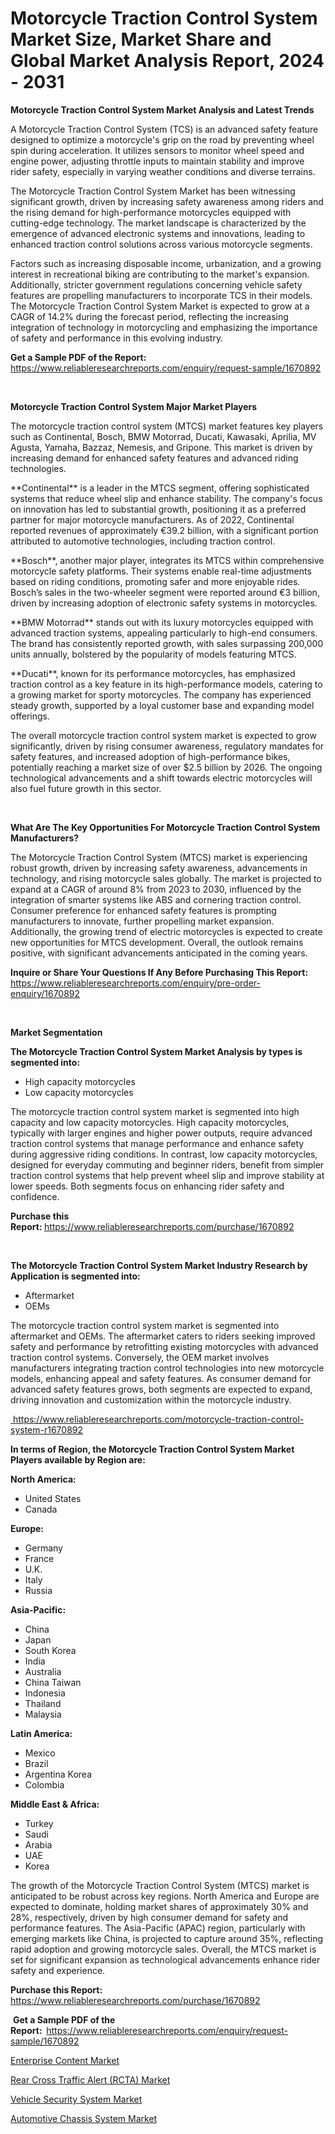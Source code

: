 <p><h1>Motorcycle Traction Control System Market Size, Market Share and Global Market Analysis Report, 2024 - 2031</h1></p><p><strong>Motorcycle Traction Control System Market Analysis and Latest Trends</strong></p>
<p><p>A Motorcycle Traction Control System (TCS) is an advanced safety feature designed to optimize a motorcycle's grip on the road by preventing wheel spin during acceleration. It utilizes sensors to monitor wheel speed and engine power, adjusting throttle inputs to maintain stability and improve rider safety, especially in varying weather conditions and diverse terrains.</p><p>The Motorcycle Traction Control System Market has been witnessing significant growth, driven by increasing safety awareness among riders and the rising demand for high-performance motorcycles equipped with cutting-edge technology. The market landscape is characterized by the emergence of advanced electronic systems and innovations, leading to enhanced traction control solutions across various motorcycle segments. </p><p>Factors such as increasing disposable income, urbanization, and a growing interest in recreational biking are contributing to the market's expansion. Additionally, stricter government regulations concerning vehicle safety features are propelling manufacturers to incorporate TCS in their models. The Motorcycle Traction Control System Market is expected to grow at a CAGR of 14.2% during the forecast period, reflecting the increasing integration of technology in motorcycling and emphasizing the importance of safety and performance in this evolving industry.</p></p>
<p><strong>Get a Sample PDF of the Report:&nbsp;</strong> <a href="https://www.reliableresearchreports.com/enquiry/request-sample/1670892?utm_campaign=37&utm_medium=2&utm_source=Github&utm_content=ia&utm_term=27122024&utm_id=motorcycle-traction-control-system">https://www.reliableresearchreports.com/enquiry/request-sample/1670892</a></p>
<p>&nbsp;</p>
<p><strong>Motorcycle Traction Control System Major Market Players</strong></p>
<p><p>The motorcycle traction control system (MTCS) market features key players such as Continental, Bosch, BMW Motorrad, Ducati, Kawasaki, Aprilia, MV Agusta, Yamaha, Bazzaz, Nemesis, and Gripone. This market is driven by increasing demand for enhanced safety features and advanced riding technologies.</p><p>**Continental** is a leader in the MTCS segment, offering sophisticated systems that reduce wheel slip and enhance stability. The company's focus on innovation has led to substantial growth, positioning it as a preferred partner for major motorcycle manufacturers. As of 2022, Continental reported revenues of approximately €39.2 billion, with a significant portion attributed to automotive technologies, including traction control.</p><p>**Bosch**, another major player, integrates its MTCS within comprehensive motorcycle safety platforms. Their systems enable real-time adjustments based on riding conditions, promoting safer and more enjoyable rides. Bosch’s sales in the two-wheeler segment were reported around €3 billion, driven by increasing adoption of electronic safety systems in motorcycles.</p><p>**BMW Motorrad** stands out with its luxury motorcycles equipped with advanced traction systems, appealing particularly to high-end consumers. The brand has consistently reported growth, with sales surpassing 200,000 units annually, bolstered by the popularity of models featuring MTCS.</p><p>**Ducati**, known for its performance motorcycles, has emphasized traction control as a key feature in its high-performance models, catering to a growing market for sporty motorcycles. The company has experienced steady growth, supported by a loyal customer base and expanding model offerings.</p><p>The overall motorcycle traction control system market is expected to grow significantly, driven by rising consumer awareness, regulatory mandates for safety features, and increased adoption of high-performance bikes, potentially reaching a market size of over $2.5 billion by 2026. The ongoing technological advancements and a shift towards electric motorcycles will also fuel future growth in this sector.</p></p>
<p>&nbsp;</p>
<p><strong>What Are The Key Opportunities For Motorcycle Traction Control System Manufacturers?</strong></p>
<p><p>The Motorcycle Traction Control System (MTCS) market is experiencing robust growth, driven by increasing safety awareness, advancements in technology, and rising motorcycle sales globally. The market is projected to expand at a CAGR of around 8% from 2023 to 2030, influenced by the integration of smarter systems like ABS and cornering traction control. Consumer preference for enhanced safety features is prompting manufacturers to innovate, further propelling market expansion. Additionally, the growing trend of electric motorcycles is expected to create new opportunities for MTCS development. Overall, the outlook remains positive, with significant advancements anticipated in the coming years.</p></p>
<p><strong>Inquire or Share Your Questions If Any Before Purchasing This Report:</strong> <a href="https://www.reliableresearchreports.com/enquiry/pre-order-enquiry/1670892?utm_campaign=37&utm_medium=2&utm_source=Github&utm_content=ia&utm_term=27122024&utm_id=motorcycle-traction-control-system">https://www.reliableresearchreports.com/enquiry/pre-order-enquiry/1670892</a></p>
<p>&nbsp;</p>
<p><strong>Market Segmentation</strong></p>
<p><strong>The Motorcycle Traction Control System Market Analysis by types is segmented into:</strong></p>
<p><ul><li>High capacity motorcycles</li><li>Low capacity motorcycles</li></ul></p>
<p><p>The motorcycle traction control system market is segmented into high capacity and low capacity motorcycles. High capacity motorcycles, typically with larger engines and higher power outputs, require advanced traction control systems that manage performance and enhance safety during aggressive riding conditions. In contrast, low capacity motorcycles, designed for everyday commuting and beginner riders, benefit from simpler traction control systems that help prevent wheel slip and improve stability at lower speeds. Both segments focus on enhancing rider safety and confidence.</p></p>
<p><strong>Purchase this Report:&nbsp;</strong><a href="https://www.reliableresearchreports.com/purchase/1670892?utm_campaign=37&utm_medium=2&utm_source=Github&utm_content=ia&utm_term=27122024&utm_id=motorcycle-traction-control-system">https://www.reliableresearchreports.com/purchase/1670892</a></p>
<p>&nbsp;</p>
<p><strong>The Motorcycle Traction Control System Market Industry Research by Application is segmented into:</strong></p>
<p><ul><li>Aftermarket</li><li>OEMs</li></ul></p>
<p><p>The motorcycle traction control system market is segmented into aftermarket and OEMs. The aftermarket caters to riders seeking improved safety and performance by retrofitting existing motorcycles with advanced traction control systems. Conversely, the OEM market involves manufacturers integrating traction control technologies into new motorcycle models, enhancing appeal and safety features. As consumer demand for advanced safety features grows, both segments are expected to expand, driving innovation and customization within the motorcycle industry.</p></p>
<p><a href="https://www.reliableresearchreports.com/motorcycle-traction-control-system-r1670892?utm_campaign=37&utm_medium=2&utm_source=Github&utm_content=ia&utm_term=27122024&utm_id=motorcycle-traction-control-system">&nbsp;https://www.reliableresearchreports.com/motorcycle-traction-control-system-r1670892</a></p>
<p><strong>In terms of Region, the Motorcycle Traction Control System Market Players available by Region are:</strong></p>
<p>
    <p> <strong> North America: </strong>
        <ul>
            <li>United States</li>
            <li>Canada</li>
        </ul>
        </p> 
    <p> <strong> Europe: </strong>
        <ul>
            <li>Germany</li>
            <li>France</li>
            <li>U.K.</li>
            <li>Italy</li>
            <li>Russia</li>
        </ul>
        </p> 
    <p> <strong> Asia-Pacific: </strong>
        <ul>
            <li>China</li>
            <li>Japan</li>
            <li>South Korea</li>
            <li>India</li>
            <li>Australia</li>
            <li>China Taiwan</li>
            <li>Indonesia</li>
            <li>Thailand</li>
            <li>Malaysia</li>
        </ul>
        </p> 
    <p> <strong> Latin America: </strong>
        <ul>
            <li>Mexico</li>
            <li>Brazil</li>
            <li>Argentina Korea</li>
            <li>Colombia</li>
        </ul>
        </p> 
    <p> <strong> Middle East & Africa: </strong>
        <ul>
            <li>Turkey</li>
            <li>Saudi</li>
            <li>Arabia</li>
            <li>UAE</li>
            <li>Korea</li>
        </ul>
    </p>
    </p>
<p><p>The growth of the Motorcycle Traction Control System (MTCS) market is anticipated to be robust across key regions. North America and Europe are expected to dominate, holding market shares of approximately 30% and 28%, respectively, driven by high consumer demand for safety and performance features. The Asia-Pacific (APAC) region, particularly with emerging markets like China, is projected to capture around 35%, reflecting rapid adoption and growing motorcycle sales. Overall, the MTCS market is set for significant expansion as technological advancements enhance rider safety and experience.</p></p>
<p><strong>Purchase this Report: </strong><a href="https://www.reliableresearchreports.com/purchase/1670892?utm_campaign=37&utm_medium=2&utm_source=Github&utm_content=ia&utm_term=27122024&utm_id=motorcycle-traction-control-system">https://www.reliableresearchreports.com/purchase/1670892</a></p>
<p>&nbsp;<strong>Get a Sample PDF of the Report:&nbsp;&nbsp;</strong><a href="https://www.reliableresearchreports.com/enquiry/request-sample/1670892?utm_campaign=37&utm_medium=2&utm_source=Github&utm_content=ia&utm_term=27122024&utm_id=motorcycle-traction-control-system">https://www.reliableresearchreports.com/enquiry/request-sample/1670892</a></p>
<p><strong></strong></p>
<p><p><a href="https://github.com/joannesouthgate/Market-Research-Report-List-5/blob/main/enterprise-content-market.md?utm_campaign=37&utm_medium=2&utm_source=Github&utm_content=ia&utm_term=27122024&utm_id=motorcycle-traction-control-system">Enterprise Content Market</a></p><p><a href="https://github.com/DianaWilson796/Market-Research-Report-List-1/blob/main/rear-cross-traffic-alert-rcta-market.md?utm_campaign=37&utm_medium=2&utm_source=Github&utm_content=ia&utm_term=27122024&utm_id=motorcycle-traction-control-system">Rear Cross Traffic Alert (RCTA) Market</a></p><p><a href="https://github.com/wwwkeltoum/Market-Research-Report-List-5/blob/main/vehicle-security-system-market.md?utm_campaign=37&utm_medium=2&utm_source=Github&utm_content=ia&utm_term=27122024&utm_id=motorcycle-traction-control-system">Vehicle Security System Market</a></p><p><a href="https://github.com/maclarensidney/Market-Research-Report-List-1/blob/main/automotive-chassis-system-market.md?utm_campaign=37&utm_medium=2&utm_source=Github&utm_content=ia&utm_term=27122024&utm_id=motorcycle-traction-control-system">Automotive Chassis System Market</a></p></p>